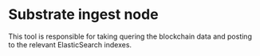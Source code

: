 # Substrate ingest node

This tool is responsible for taking quering the blockchain data and posting to the relevant ElasticSearch indexes.

